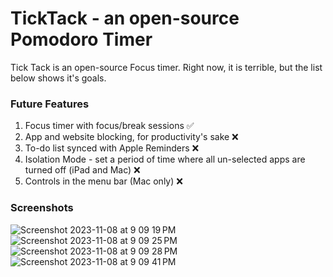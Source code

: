 # TickTack - an open-source Pomodoro Timer

Tick Tack is an open-source Focus timer. Right now, it is terrible, but the list below shows it's goals.

### Future Features

1. Focus timer with focus/break sessions ✅
2. App and website blocking, for productivity's sake ❌
3. To-do list synced with Apple Reminders ❌
4. Isolation Mode - set a period of time where all un-selected apps are turned off (iPad and Mac) ❌
5. Controls in the menu bar (Mac only) ❌

### Screenshots

![Screenshot 2023-11-08 at 9 09 19 PM](https://github.com/pedrodsac/TickTack/assets/59292481/b697e6da-04f2-4625-912b-d58741fbc633)
![Screenshot 2023-11-08 at 9 09 25 PM](https://github.com/pedrodsac/TickTack/assets/59292481/a752990f-e5ff-49de-99ef-e51f17fc3b22)
![Screenshot 2023-11-08 at 9 09 28 PM](https://github.com/pedrodsac/TickTack/assets/59292481/e19cc209-784d-4475-9a1a-1a156f232996)
![Screenshot 2023-11-08 at 9 09 41 PM](https://github.com/pedrodsac/TickTack/assets/59292481/7f8e0e8a-cb04-4667-a6e6-f32c0867adf9)
